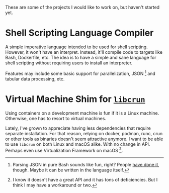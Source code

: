 These are some of the projects I would like to work on, but haven't started yet.

# Shell Scripting Language Compiler

A simple imperative language intended to be used for shell scripting. However, it won't
have an interpret. Instead, it'll compile code to targets like Bash, Dockerfile, etc. The idea
is to have a simple and sane language for shell scripting without requiring users to install
an interpreter.

Features may include some basic support for parallelization, JSON [^json] and tabular data processing, etc.

[^json]: Parsing JSON in pure Bash sounds like fun, right? People [have done it](https://github.com/dominictarr/JSON.sh), though.
      Maybe it can be written in the language itself.

# Virtual Machine Shim for [`libcrun`](https://github.com/containers/crun)

Using containers on a development machine is fun if it is a Linux machine.
Otherwise, one has to resort to virtual machines. 

Lately, I've grown to appreciate having less dependencies that require separate
installation. For that reason, relying on docker, podman, runc, crun or other
tools as binaries doesn't seem attractive anymore. I want to be able to use
`libcrun` on both Linux and macOS alike. With no change in API. Perhaps even
use Virtualization Framework on macOS [^virtualization-framework].

[^virtualization-framework]: I know it doesn't have a great API and it has tons of deficiencies. But I think I may have a workaround or two.
